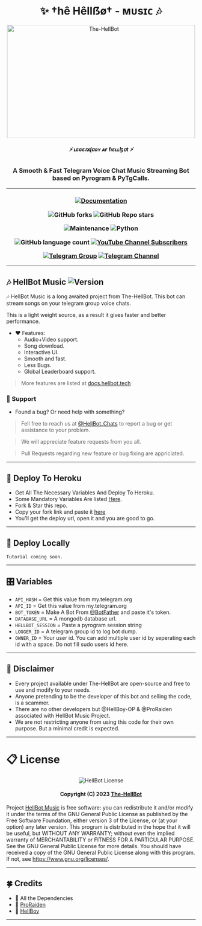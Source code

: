 <h1 align="center">
  <b>✨ †hê Hêllẞø† - ᴍᴜsɪᴄ 🎶</b>
</h1>

<p align="center">
  <img src="[https://ibb.co/LJFGc80]" alt="The-HellBot" width=500 height=300>
</p>

<h6 align="center">
  <b>⚡ ʟɛɢɛռɖaʀʏ ᴀғ ɦɛʟʟɮօt ⚡</b>
</h6>

<h3 align="center">
  <b>A Smooth & Fast Telegram Voice Chat Music Streaming Bot based on Pyrogram & PyTgCalls.</b>
</h3>

------
<h3 align="center">

  [![Documentation](https://img.shields.io/badge/Documentations-docs.hellbot.tech-white?&style=social&logo=gitbook)](https://hellbot.tech)
  
  ![GitHub forks](https://img.shields.io/github/forks/The-HellBot/Music?style=social)
  ![GitHub Repo stars](https://img.shields.io/github/stars/The-HellBot/Music?style=social)
  
  ![Maintenance](https://img.shields.io/badge/Maintained%3F-Yes-white?&style=social&logo=hugo)
  ![Python](https://img.shields.io/badge/Python-v3.11-white?style=social&logo=python)
  
  ![GitHub language count](https://img.shields.io/github/languages/count/The-HellBot/Music?&style=social&logo=hyper)
  [![YouTube Channel Subscribers](https://img.shields.io/youtube/channel/subscribers/UC7Jr0FnRApx5nJASUfOjqJQ?style=social)](https://youtube.com/channel/UC7Jr0FnRApx5nJASUfOjqJQ)
  
  [![Telegram Group](https://img.shields.io/badge/Telegram-Group-white?&style=social&logo=telegram)](https://t.me/hellbot_chat)
  [![Telegram Channel](https://img.shields.io/badge/Telegram-Channel-white?&style=social&logo=telegram)](https://t.me/its_hellbot)
  
</h3>

------
## 🎶 HellBot Music ![Version](https://img.shields.io/github/v/release/The-HellBot/Music?color=black&logo=github&logoColor=black&style=social)

🎶 HellBot Music is a long awaited project from The-HellBot. This bot can stream songs on your telegram group voice chats.

This is a light weight source, as a result it gives faster and better performance.

- ❤️ Features:
  - Audio+Video support.
  - Song download.
  - Interactive UI.
  - Smooth and fast.
  - Less Bugs.
  - Global Leaderboard support.
> More features are listed at [docs.hellbot.tech](https://docs.hellbot.tech/)

### 📣 Support
- Found a bug? Or need help with something?

> Fell free to reach us at [@HellBot_Chats](https://t.me/HellBot_Chats) to report a bug or get assistance to your problem.

> We will appreciate feature requests from you all.

> Pull Requests regarding new feature or bug fixing are appriciated.

------
## 🚀 Deploy To Heroku
- Get All The Necessary Variables And Deploy To Heroku.
- Some Mandatory Variables Are listed [Here](#Variables).
- Fork & Star this repo.
- Copy your fork link and paste it [here](https://docs.hellbot.tech/hellbot-userbot/deploy-to-heroku#generate-deploy-url)
- You'll get the deploy url, open it and you are good to go.

------
## 🚀 Deploy Locally

`Tutorial coming soon.`

------
## 🎛️ Variables

- `API_HASH`  =  Get this value from my.telegram.org
- `API_ID`  =  Get this value from my.telegram.org
- `BOT_TOKEN`  =  Make A Bot From [@BotFather](https://t.me/botfather) and paste it's token.
- `DATABASE_URL`  =  A mongodb database url.
- `HELLBOT_SESSION`  =  Paste a pyrogram session string
- `LOGGER_ID`  =  A telegram group id to log bot dump.
- `OWNER_ID` = Your user id. You can add multiple user id by seperating each id with a space. Do not fill sudo users id here.

------
## 📝 Disclaimer
- Every project available under The-HellBot are open-source and free to use and modify to your needs.
- Anyone pretending to be the developer of this bot and selling the code, is a scammer.
- There are no other developers but @HellBoy-OP & @ProRaiden associated with HellBot Music Project.
- We are not restricting anyone from using this code for their own purpose. But a minimal credit is expected.

------
# 📋 License

<p align="center">
    <img src="https://www.gnu.org/graphics/gplv3-or-later.png" alt="HellBot License">
</p>

<h4 align="center">
    Copyright (C) 2023 <a href="https://github.com/The-HellBot">The-HellBot</a>
</h4>

Project [HellBot Music](https://github.com/The-HellBot/Music) is free software: you can redistribute it and/or modify
it under the terms of the GNU General Public License as published by
the Free Software Foundation, either version 3 of the License, or
(at your option) any later version.
This program is distributed in the hope that it will be useful,
but WITHOUT ANY WARRANTY; without even the implied warranty of
MERCHANTABILITY or FITNESS FOR A PARTICULAR PURPOSE.  See the
GNU General Public License for more details.
You should have received a copy of the GNU General Public License
along with this program. If not, see <https://www.gnu.org/licenses/>.

------
## 🍀 Credits

- 💖 All the Dependencies
- 💖 [ProRaiden](https://github.com/ProRaiden)
- 💖 [HellBoy](https://github.com/HellBoy-OP)

------
